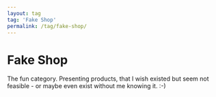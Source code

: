 ```yaml
---
layout: tag
tag: 'Fake Shop'
permalink: /tag/fake-shop/
---
```


# Fake Shop

The fun category. Presenting products, that I wish existed but seem not feasible - or maybe even exist without me knowing it. :-)
